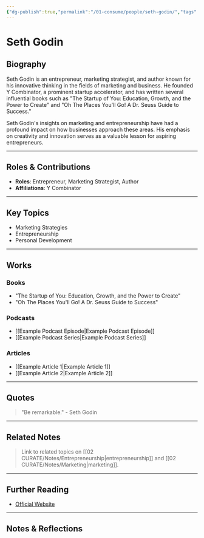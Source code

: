 ```yaml
---
{"dg-publish":true,"permalink":"/01-consume/people/seth-godin/","tags":["person"]}
---
```


# Seth Godin

## Biography
Seth Godin is an entrepreneur, marketing strategist, and author known for his innovative thinking in the fields of marketing and business. He founded Y Combinator, a prominent startup accelerator, and has written several influential books such as "The Startup of You: Education, Growth, and the Power to Create" and "Oh The Places You'll Go! A Dr. Seuss Guide to Success."

Seth Godin's insights on marketing and entrepreneurship have had a profound impact on how businesses approach these areas. His emphasis on creativity and innovation serves as a valuable lesson for aspiring entrepreneurs.

---

## Roles & Contributions
- **Roles**: Entrepreneur, Marketing Strategist, Author
- **Affiliations**: Y Combinator

---

## Key Topics
- Marketing Strategies
- Entrepreneurship
- Personal Development

---

## Works
### Books
- "The Startup of You: Education, Growth, and the Power to Create"
- "Oh The Places You'll Go! A Dr. Seuss Guide to Success"

### Podcasts
- [[Example Podcast Episode\|Example Podcast Episode]]
- [[Example Podcast Series\|Example Podcast Series]]

### Articles
- [[Example Article 1\|Example Article 1]]
- [[Example Article 2\|Example Article 2]]

---

## Quotes
> "Be remarkable." - Seth Godin

---

## Related Notes
> Link to related topics on [[02 CURATE/Notes/Entrepreneurship\|entrepreneurship]] and [[02 CURATE/Notes/Marketing\|marketing]].

---

## Further Reading
- [Official Website](https://www.sethgodin.com/)


---

## Notes & Reflections
